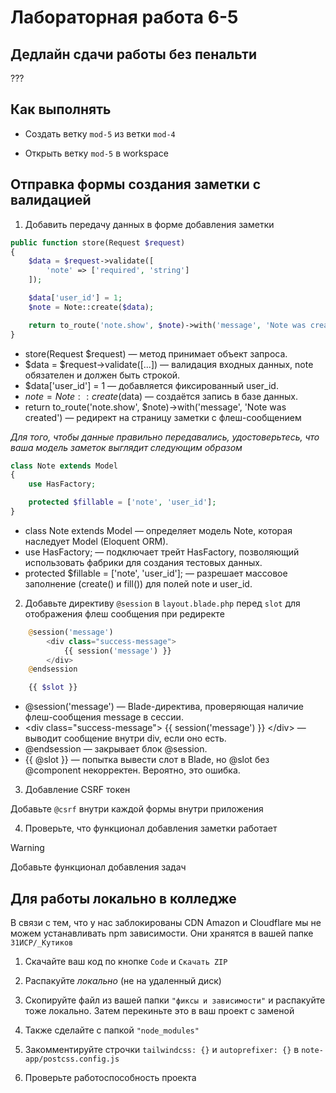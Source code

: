 # Лабораторная работа 6-5

## Дедлайн сдачи работы без пенальти

???

## Как выполнять

- Создать ветку `mod-5` из ветки `mod-4`

- Открыть ветку `mod-5` в workspace

## Отправка формы создания заметки с валидацией

1. Добавить передачу данных в форме добавления заметки

```php
public function store(Request $request)
{
    $data = $request->validate([
        'note' => ['required', 'string']
    ]);

    $data['user_id'] = 1;
    $note = Note::create($data);

    return to_route('note.show', $note)->with('message', 'Note was created');
}
```

- store(Request $request) — метод принимает объект запроса.
- $data = $request->validate([...]) — валидация входных данных, note обязателен и должен быть строкой.
- $data['user_id'] = 1 — добавляется фиксированный user_id.
- $note = Note::create($data) — создаётся запись в базе данных.
- return to_route('note.show', $note)->with('message', 'Note was created') — редирект на страницу заметки с флеш-сообщением

_Для того, чтобы данные правильно передавались, удостоверьтесь, что ваша модель заметок выглядит следующим образом_

```php
class Note extends Model
{
    use HasFactory;

    protected $fillable = ['note', 'user_id'];
}
```

- class Note extends Model — определяет модель Note, которая наследует Model (Eloquent ORM).
- use HasFactory; — подключает трейт HasFactory, позволяющий использовать фабрики для создания тестовых данных.
- protected $fillable = ['note', 'user_id']; — разрешает массовое заполнение (create() и fill()) для полей note и user_id.

2. Добавьте директиву `@session` в `layout.blade.php` перед `slot` для отображения флеш сообщения при редиректе

```php
    @session('message')
        <div class="success-message">
            {{ session('message') }}
        </div>
    @endsession

    {{ $slot }}
```

- @session('message') — Blade-директива, проверяющая наличие флеш-сообщения message в сессии.
- &lt;div class="success-message"&gt; {{ session('message') }} &lt;/div&gt; — выводит сообщение внутри div, если оно есть.
- @endsession — закрывает блок @session.
- {{ @slot }} — попытка вывести слот в Blade, но @slot без @component некорректен. Вероятно, это ошибка.

3. Добавление CSRF токен

Добавьте `@csrf` внутри каждой формы внутри приложения

4. Проверьте, что функционал добавления заметки работает

> [!warning]
> Добавьте функционал добавления задач

## Для работы локально в колледже

В связи с тем, что у нас заблокированы CDN Amazon и Cloudflare мы не можем устанавливать npm зависимости. Они хранятся в вашей папке `31ИСР/_Кутиков`

1. Скачайте ваш код по кнопке `Code` и `Скачать ZIP`

2. Распакуйте _локально_ (не на удаленный диск)

3. Скопируйте файл из вашей папки `"фиксы и зависимости"` и распакуйте тоже локально. Затем перекиньте это в ваш проект с заменой

4. Также сделайте с папкой `"node_modules"`

5. Закомментируйте строчки `tailwindcss: {}` и `autoprefixer: {}` в `note-app/postcss.config.js`

6. Проверьте работоспособность проекта
